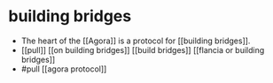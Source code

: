 # building bridges
- The heart of the [[Agora]] is a protocol for [[building bridges]].
- [[pull]] [[on building bridges]] [[build bridges]] [[flancia or building bridges]]
- #pull [[agora protocol]]

